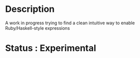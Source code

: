 Description
===========
A work in progress trying to find a clean intuitive way to enable Ruby/Haskell-style expressions

Status : Experimental
=====================

